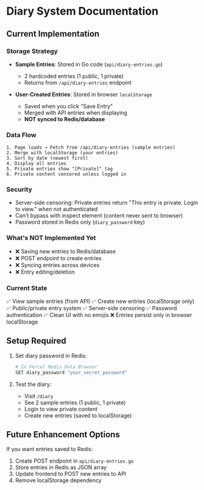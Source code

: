 # Diary System Documentation

## Current Implementation

### Storage Strategy
- **Sample Entries**: Stored in Go code (`api/diary-entries.go`)
  - 2 hardcoded entries (1 public, 1 private)
  - Returns from `/api/diary-entries` endpoint
  
- **User-Created Entries**: Stored in browser `localStorage`
  - Saved when you click "Save Entry"
  - Merged with API entries when displaying
  - **NOT synced to Redis/database**

### Data Flow
```
1. Page loads → Fetch from /api/diary-entries (sample entries)
2. Merge with localStorage (your entries)
3. Sort by date (newest first)
4. Display all entries
5. Private entries show "[Private]" tag
6. Private content censored unless logged in
```

### Security
- Server-side censoring: Private entries return "This entry is private. Login to view." when not authenticated
- Can't bypass with inspect element (content never sent to browser)
- Password stored in Redis only (`diary_password` key)

### What's NOT Implemented Yet
- ❌ Saving new entries to Redis/database
- ❌ POST endpoint to create entries
- ❌ Syncing entries across devices
- ❌ Entry editing/deletion

### Current State
✅ View sample entries (from API)
✅ Create new entries (localStorage only)
✅ Public/private entry system
✅ Server-side censoring
✅ Password authentication
✅ Clean UI with no emojis
❌ Entries persist only in browser localStorage

## Setup Required

1. Set diary password in Redis:
   ```bash
   # In Vercel Redis Data Browser
   SET diary_password "your_secret_password"
   ```

2. Test the diary:
   - Visit `/diary`
   - See 2 sample entries (1 public, 1 private)
   - Login to view private content
   - Create new entries (saved to localStorage)

## Future Enhancement Options

If you want entries saved to Redis:
1. Create POST endpoint in `api/diary-entries.go`
2. Store entries in Redis as JSON array
3. Update frontend to POST new entries to API
4. Remove localStorage dependency

